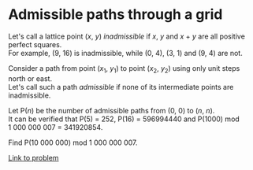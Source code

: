 # Admissible paths through a grid

<p>Let's call a lattice point (<var>x</var>, <var>y</var>) <i>inadmissible</i> if <var>x</var>, <var>y</var> and <var>x</var> + <var>y</var> are all positive perfect squares.<br />
For example, (9, 16) is inadmissible, while (0, 4), (3, 1) and (9, 4) are not.</p>

<p>Consider a path from point (<var>x</var><sub>1</sub>, <var>y</var><sub>1</sub>) to point (<var>x</var><sub>2</sub>, <var>y</var><sub>2</sub>) using only unit steps north or east.<br />
Let's call such a path <i>admissible</i> if none of its intermediate points are inadmissible.</p>

<p>Let P(<var>n</var>) be the number of admissible paths from (0, 0) to (<var>n</var>, <var>n</var>).<br />
It can be verified that P(5) = 252, P(16) = 596994440 and P(1000) mod 1 000 000 007 = 341920854.</p>

<p>Find P(10 000 000) mod 1 000 000 007.</p>

[Link to problem](https://projecteuler.net/problem=408)
